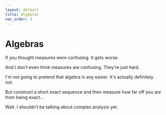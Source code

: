 ```yaml
---
layout: default
title: Algebras
nav_order: 3
---
```

# Algebras

If you thought measures were confusing. It gets worse. 

And I don't even think measures are confusing. They're just hard. 

I'm not going to pretend that algebra is any easier. It's actually definitely not. 

But construct a short exact sequence and then measure how far off you are from being exact... 

Wait. I shouldn't be talking about complex analysis yet. 
